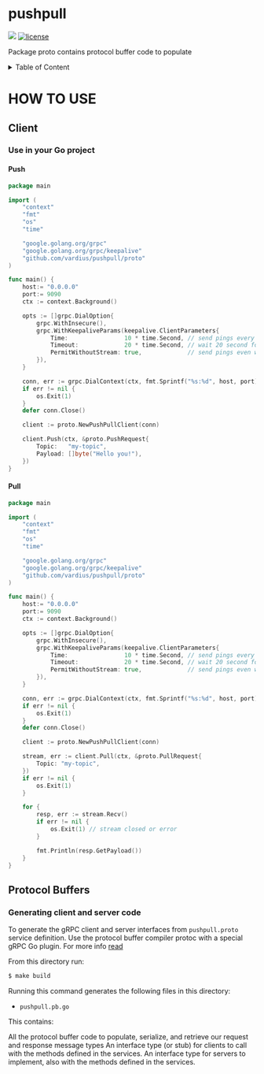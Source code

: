 # pushpull

[![](https://godoc.org/github.com/vardius/pushpull/proto?status.svg)](http://godoc.org/github.com/vardius/pushpull/proto)
[![license](https://img.shields.io/github/license/mashape/apistatus.svg)](https://github.com/vardius/pushpull/blob/master/LICENSE.md)

Package proto contains protocol buffer code to populate

<details>
  <summary>Table of Content</summary>

<!-- toc -->
- [How to use](#how-to-use)
  - [Client](https://github.com/vardius/pushpull/tree/master/proto#client)
  	- [Use in your Go project](https://github.com/vardius/pushpull/tree/master/proto#use-in-your-go-project)
	  - [Push](https://github.com/vardius/pushpull/tree/master/proto#push)
	  - [Pull](https://github.com/vardius/pushpull/tree/master/proto#pull)
  - [Protocol Buffers](https://github.com/vardius/pushpull/tree/master/proto#protocol-buffers)
	- [Generating client and server code](https://github.com/vardius/pushpull/tree/master/proto#generating-client-and-server-code)
<!-- tocstop -->
</details>

# HOW TO USE

## Client

### Use in your Go project

#### Push

```go
package main

import (
	"context"
	"fmt"
	"os"
	"time"

	"google.golang.org/grpc"
	"google.golang.org/grpc/keepalive"
	"github.com/vardius/pushpull/proto"
)

func main() {
    host:= "0.0.0.0"
    port:= 9090
    ctx := context.Background()

	opts := []grpc.DialOption{
		grpc.WithInsecure(),
		grpc.WithKeepaliveParams(keepalive.ClientParameters{
			Time:                10 * time.Second, // send pings every 10 seconds if there is no activity
			Timeout:             20 * time.Second, // wait 20 second for ping ack before considering the connection dead
			PermitWithoutStream: true,             // send pings even without active streams
		}),
    }

	conn, err := grpc.DialContext(ctx, fmt.Sprintf("%s:%d", host, port), opts...)
	if err != nil {
		os.Exit(1)
    }
    defer conn.Close()

	client := proto.NewPushPullClient(conn)

    client.Push(ctx, &proto.PushRequest{
		Topic:   "my-topic",
		Payload: []byte("Hello you!"),
    })
}
```

#### Pull

```go
package main

import (
	"context"
	"fmt"
	"os"
	"time"

	"google.golang.org/grpc"
	"google.golang.org/grpc/keepalive"
	"github.com/vardius/pushpull/proto"
)

func main() {
    host:= "0.0.0.0"
    port:= 9090
    ctx := context.Background()

	opts := []grpc.DialOption{
		grpc.WithInsecure(),
		grpc.WithKeepaliveParams(keepalive.ClientParameters{
			Time:                10 * time.Second, // send pings every 10 seconds if there is no activity
			Timeout:             20 * time.Second, // wait 20 second for ping ack before considering the connection dead
			PermitWithoutStream: true,             // send pings even without active streams
		}),
    }

	conn, err := grpc.DialContext(ctx, fmt.Sprintf("%s:%d", host, port), opts...)
	if err != nil {
		os.Exit(1)
    }
    defer conn.Close()

	client := proto.NewPushPullClient(conn)

	stream, err := client.Pull(ctx, &proto.PullRequest{
		Topic: "my-topic",
	})
	if err != nil {
		os.Exit(1)
	}

	for {
		resp, err := stream.Recv()
		if err != nil {
		    os.Exit(1) // stream closed or error
		}

		fmt.Println(resp.GetPayload())
	}
}
```

## Protocol Buffers

### Generating client and server code

To generate the gRPC client and server interfaces from `pushpull.proto` service definition.
Use the protocol buffer compiler protoc with a special gRPC Go plugin. For more info [read](https://grpc.io/docs/quickstart/go.html)

From this directory run:

```bash
$ make build
```

Running this command generates the following files in this directory:

- `pushpull.pb.go`

This contains:

All the protocol buffer code to populate, serialize, and retrieve our request and response message types
An interface type (or stub) for clients to call with the methods defined in the services.
An interface type for servers to implement, also with the methods defined in the services.
